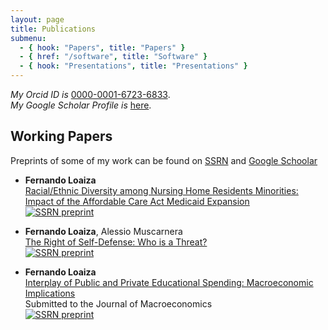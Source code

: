 ```yaml
---
layout: page
title: Publications
submenu:
  - { hook: "Papers", title: "Papers" }
  - { href: "/software", title: "Software" }
  - { hook: "Presentations", title: "Presentations" }
---
```

<!--script to render altmetric badges -->
<script type='text/javascript' src='https://d1bxh8uas1mnw7.cloudfront.net/assets/embed.js'></script>  


_My Orcid ID is_ [0000-0001-6723-6833](http://orcid.org/0000-0001-6723-6833).  
_My Google Scholar Profile is_ [here](http://scholar.google.co.uk/citations?hl=en&user=fdUpdGoAAAAJ).  

## Working Papers <a name="Forthcoming">&nbsp;</a>

Preprints of some of my work can be found on [SSRN](https://papers.ssrn.com/sol3/cf_dev/AbsByAuth.cfm?per_id=5688586) and [Google Schoolar](https://scholar.google.com/citations?user=jiK3ZVAAAAAJ&hl=en)   

* **Fernando Loaiza**    
[Racial/Ethnic Diversity among Nursing Home Residents Minorities: Impact of the Affordable Care Act Medicaid Expansion](https://papers.ssrn.com/sol3/papers.cfm?abstract_id=4342689)        
[![SSRN preprint](https://papers.ssrn.com/sol3/papers.cfm?abstract_id=4342689)](https://papers.ssrn.com/sol3/papers.cfm?abstract_id=4342689)

*  **Fernando Loaiza**, Alessio Muscarnera  
[The Right of Self-Defense: Who is a Threat?](https://papers.ssrn.com/sol3/papers.cfm?abstract_id=4342111)         
[![SSRN preprint](https://papers.ssrn.com/sol3/papers.cfm?abstract_id=4342111)](https://papers.ssrn.com/sol3/papers.cfm?abstract_id=4342111)

* **Fernando Loaiza**    
[Interplay of Public and Private Educational Spending: Macroeconomic Implications](https://papers.ssrn.com/sol3/papers.cfm?abstract_id=4350825)      
Submitted to the Journal of Macroeconomics  
[![SSRN preprint](https://papers.ssrn.com/sol3/papers.cfm?abstract_id=4350825)](https://papers.ssrn.com/sol3/papers.cfm?abstract_id=4350825)







